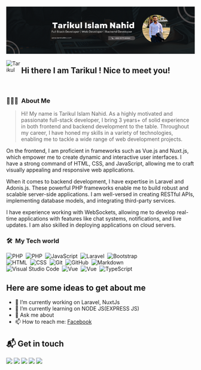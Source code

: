 ![Tarikul Islam Nahid Banner](https://github.com/tarikulIslamNahid/tarikulIslamNahid/blob/main/tarikulIslamNahid.png)

<img alt="Tarikul" src="https://c.tenor.com/z2xJqhCpneIAAAAM/wave-hand.gif" width='40' align="left"/>  <h2>  Hi there   I am Tarikul ! Nice to meet you!</h2>

&nbsp;

### 👨🏻‍💻 &nbsp;About Me

> Hi! My name is Tarikul Islam Nahid. As a highly motivated and passionate full-stack developer, I bring 3 years+ of solid experience in both frontend and backend development to the table. Throughout my career, I have honed my skills in a variety of technologies, enabling me to tackle a wide range of web development projects.

On the frontend, I am proficient in frameworks such as Vue.js and Nuxt.js, which empower me to create dynamic and interactive user interfaces. I have a strong command of HTML, CSS, and JavaScript, allowing me to craft visually appealing and responsive web applications.

When it comes to backend development, I have expertise in Laravel and Adonis.js. These powerful PHP frameworks enable me to build robust and scalable server-side applications. I am well-versed in creating RESTful APIs, implementing database models, and integrating third-party services.

I have experience working with WebSockets, allowing me to develop real-time applications with features like chat systems, notifications, and live updates. I am also skilled in deploying applications on cloud servers.
&nbsp;

### 🛠 &nbsp;My Tech world


![PHP](https://img.shields.io/badge/-PHP-05122A?style=flat&logo=php)&nbsp;
![PHP](https://img.shields.io/badge/-Mysql-05122A?style=flat&logo=mysql)&nbsp;
![JavaScript](https://img.shields.io/badge/-JavaScript-05122A?style=flat&logo=javascript)&nbsp;
![Laravel](https://img.shields.io/badge/-Laravel-05122A?style=flat&logo=laravel)&nbsp;
![Bootstrap](https://img.shields.io/badge/-Bootstrap-05122A?style=flat&logo=bootstrap&logoColor=563D7C)\
![HTML](https://img.shields.io/badge/-HTML-05122A?style=flat&logo=HTML5)&nbsp;
![CSS](https://img.shields.io/badge/-CSS-05122A?style=flat&logo=CSS3&logoColor=1572B6)&nbsp;
![Git](https://img.shields.io/badge/-Git-05122A?style=flat&logo=git)&nbsp;
![GitHub](https://img.shields.io/badge/-GitHub-05122A?style=flat&logo=github)&nbsp;
![Markdown](https://img.shields.io/badge/-Markdown-05122A?style=flat&logo=markdown)\
![Visual Studio Code](https://img.shields.io/badge/-Visual%20Studio%20Code-05122A?style=flat&logo=visual-studio-code&logoColor=007ACC)&nbsp;
![Vue](https://img.shields.io/badge/-Vue.Js-05122A?style=flat&logo=vue.js)&nbsp;
![Vue](https://img.shields.io/badge/-Nuxt.Js-05122A?style=flat&logo=nuxt.js)&nbsp;
![TypeScript](https://img.shields.io/badge/-Tailwind-05122A?style=flat&logo=tailwindcss)&nbsp;

## Here are some ideas to get about me
- 🔭 I’m currently working on Laravel, NuxtJs
- 🌱 I’m currently learning on NODE JS(EXPRESS JS) 
- 💬 Ask me about 
- 📫 How to reach me: [Facebook](https://facebook.com/md.tarekul.313)

## 📬 Get in touch
<p align="left">
<a href="https://www.tarekuldev.com"><img src="https://img.shields.io/badge/-tarekuldev.com-3423A6?style=flat&logo=Google-Chrome&logoColor=white"/></a>
<a href="https://www.linkedin.com/in/tarikulislamnahid/"><img src="https://img.shields.io/badge/-Tarikul%20Islam%20Nahid-0077B5?style=flat&logo=Linkedin&logoColor=white"/></a>
<a href="mailto:tarikulislamnahid15@gmail.com"><img src="https://img.shields.io/badge/-tarikulislamnahid15@gmail.com-D14836?style=flat&logo=Gmail&logoColor=white"/></a>
<a href="https://www.facebook.com/md.tarekul.313"><img src="https://img.shields.io/badge/-@TarikulIslamNahid-4267B2?style=flat&logo=Facebook&logoColor=white"/></a>
<a href="https://www.instagram.com/tarikulislamnahid/"><img src="https://img.shields.io/badge/-@TarikulIslam-8a3ab9?style=flat&logo=Instagram&logoColor=white"/></a>
</p>
